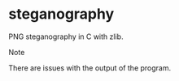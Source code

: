 # steganography

PNG steganography in C with zlib.

> [!Note]
> There are issues with the output of the program.
